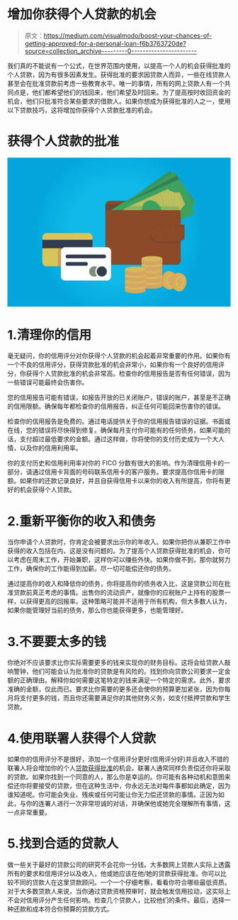 # 增加你获得个人贷款的机会

> 原文：<https://medium.com/visualmodo/boost-your-chances-of-getting-approved-for-a-personal-loan-f6b3763720de?source=collection_archive---------0----------------------->

我们真的不能说有一个公式，在世界范围内使用，以提高一个人的机会获得批准的个人贷款，因为有很多因素发生。获得批准的要求因贷款人而异，一些在线贷款人甚至会在批准贷款前考虑一些教育水平。唯一的事情，所有的网上贷款人有一个共同点是，他们都希望他们的钱回来，他们希望及时回来。为了提高按时收回资金的机会，他们只批准符合某些要求的借款人。如果你想成为获得批准的人之一，使用以下贷款技巧，这将增加你获得个人贷款批准的机会。

# 获得个人贷款的批准

![](img/3efc2a921781479e547ac82bab89fb1b.png)

# 1.清理你的信用

毫无疑问，你的信用评分对你获得个人贷款的机会起着非常重要的作用。如果你有一个不良的信用评分，获得贷款批准的机会非常小，如果你有一个良好的信用评分，你获得个人贷款批准的机会非常高。检查你的信用报告是否有任何错误，因为一些错误可能最终会伤害你。

您的信用报告可能有错误，如报告开放的已关闭账户，错误的账户，甚至是不正确的信用限额。确保每年都检查你的信用报告，纠正任何可能回来伤害你的错误。

检查你的信用报告是免费的。通过电话提供关于你的信用报告错误的证据。书面或在线，您的错误将尽快得到修复。确保每月支付你可能有的任何债务，如果可能的话，支付超过最低要求的金额。通过这样做，你将使你的支付历史成为一个大人情，以及你的信用利用率。

你的支付历史和信用利用率对你的 FICO 分数有很大的影响。作为清理信用卡的一部分，请通过信用卡背面的号码联系信用卡的客户服务。要求提高你信用卡的限额。如果你的还款记录良好，并且自获得信用卡以来你的收入有所提高，你将有更好的机会获得个人贷款。

# 2.重新平衡你的收入和债务

当你申请个人贷款时，你肯定会被要求出示你的年收入。如果你把你从兼职工作中获得的收入包括在内，这是没有问题的。为了提高个人贷款获得批准的机会，你可以考虑在周末工作，开始兼职，这样你可以赚些外快。如果你做不到，那你就努力工作，确保你的工作能得到加薪。尽一切可能偿还你的债务。

通过提高你的收入和降低你的债务，你将提高你的债务收入比，这是贷款公司在批准贷款前真正考虑的事情。出售你的流动资产，就像你的应税账户上持有的股票一样，以获得更高的回报率。这种策略可能并不适用于所有机构，但大多数人认为，如果你能管理好当前的债务，那么你也能获得更多，也能管理好。

# 3.不要要太多的钱

你绝对不应该要求比你实际需要更多的钱来实现你的财务目标。这将会给贷款人敲响警钟，他们可能会认为批准你的贷款是有风险的。找到你向贷款公司要求一定金额的正确理由。解释你如何需要这笔特定的钱来满足一个特定的需求。此外，要求准确的金额，仅此而已。要求比你需要的更多还会使你的预算更加紧张，因为你每月将支付更多的钱，而且你还需要满足你的其他财务义务，如支付抵押贷款和学生贷款。

# 4.使用联署人获得个人贷款

如果你的信用评分不是很好，添加一个信用评分更好(信用评分好)并且收入不错的联署人将会增加你的个人[贷款获得批准](https://visualmodo.com/pros-cons-getting-loan/)的机会。联署人通常同样负责偿还你将采取的贷款。如果你找到一个同意的人，那么你是幸运的。你可能有各种动机和意图来偿还你将要接受的贷款，但在这种生活中，你永远无法对每件事都如此确定，因为谁知道呢。你可能会失业、残疾或任何可能让你无力偿还贷款的事情。正因为如此，与你的连署人进行一次非常坦诚的对话，并确保他或她完全理解所有事情，这一点非常重要。

# 5.找到合适的贷款人

做一些关于最好的贷款公司的研究不会花你一分钱。大多数网上贷款人实际上透露所有的要求和信用评分以及收入，他或她应该在他/她的贷款获得批准。你可以比较不同的贷款人在这里贷款顾问。一个一个仔细考察，看看你符合哪些最低资质。对于大多数贷款人来说，当你通过贷款资格预审时，就会触发信用拉动，这实际上不会对信用评分产生任何影响。检查几个贷款人，比较他们的条件。最后，选择一种还款和成本符合你预算的贷款方式。